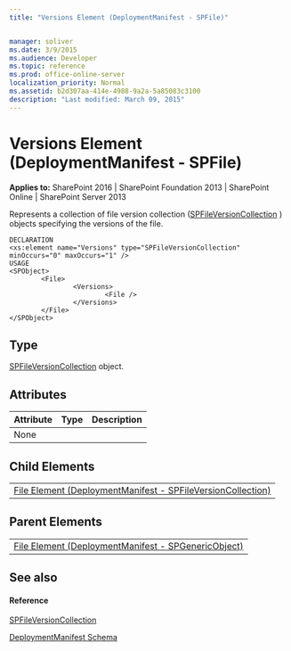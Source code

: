 ```yaml
---
title: "Versions Element (DeploymentManifest - SPFile)"


manager: soliver
ms.date: 3/9/2015
ms.audience: Developer
ms.topic: reference
ms.prod: office-online-server
localization_priority: Normal
ms.assetid: b2d307aa-414e-4988-9a2a-5a85083c3100
description: "Last modified: March 09, 2015"
---
```


# Versions Element (DeploymentManifest - SPFile)

 
  
 **Applies to:** SharePoint 2016 | SharePoint Foundation 2013 | SharePoint Online | SharePoint Server 2013 
  
Represents a collection of file version collection ([SPFileVersionCollection](https://msdn.microsoft.com/library/Microsoft.SharePoint.SPFileVersionCollection.aspx) ) objects specifying the versions of the file. 
  
```
DECLARATION
<xs:element name="Versions" type="SPFileVersionCollection" minOccurs="0" maxOccurs="1" />
USAGE
<SPObject>
        <File>
                <Versions>
                        <File />
                </Versions>
        </File>
</SPObject>

```

## Type

[SPFileVersionCollection](https://msdn.microsoft.com/library/Microsoft.SharePoint.SPFileVersionCollection.aspx) object. 
  
## Attributes

|**Attribute**|**Type**|**Description**|
|:-----|:-----|:-----|
|None  <br/> |||
   
## Child Elements

||
|:-----|
|[File Element (DeploymentManifest - SPFileVersionCollection)](file-element-deploymentmanifestspfileversioncollection.md)|
   
## Parent Elements

||
|:-----|
|[File Element (DeploymentManifest - SPGenericObject)](file-element-deploymentmanifestspgenericobject.md)|
   
## See also

#### Reference

[SPFileVersionCollection](https://msdn.microsoft.com/library/Microsoft.SharePoint.SPFileVersionCollection.aspx)


[DeploymentManifest Schema](deploymentmanifest-schema.md)


